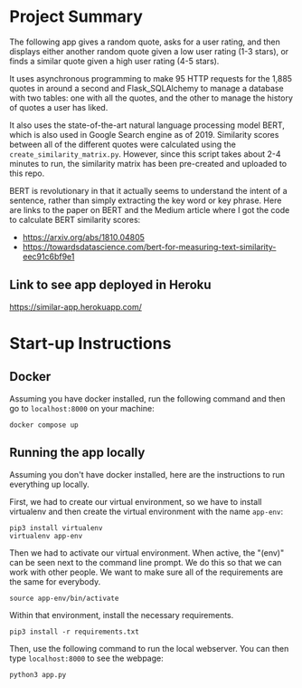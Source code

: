 # Project Summary

The following app gives a random quote, asks for a user rating, and then displays either another random quote given a low user rating (1-3 stars), or finds a similar quote given a high user rating (4-5 stars).

It uses asynchronous programming to make 95 HTTP requests for the 1,885 quotes in around a second and Flask_SQLAlchemy to manage a database with two tables: one with all the quotes, and the other to manage the history of quotes a user has liked. 

It also uses the state-of-the-art natural language processing model BERT, which is also used in Google Search engine as of 2019. Similarity scores between all of the different quotes were calculated using the `create_similarity_matrix.py`. However, since this script takes about 2-4 minutes to run, the similarity matrix has been pre-created and uploaded to this repo.

BERT is revolutionary in that it actually seems to understand the intent of a sentence, rather than simply extracting the key word or key phrase. Here are links to the paper on BERT and the Medium article where I got the code to calculate BERT similarity scores:
* https://arxiv.org/abs/1810.04805
* https://towardsdatascience.com/bert-for-measuring-text-similarity-eec91c6bf9e1

## Link to see app deployed in Heroku

https://similar-app.herokuapp.com/

# Start-up Instructions
## Docker

Assuming you have docker installed, run the following command and then go to `localhost:8000` on your machine:

`docker compose up`

## Running the app locally

Assuming you don't have docker installed, here are the instructions to run everything up locally.

First, we had to create our virtual environment, so we have to install virtualenv and then create the virtual environment with the name `app-env`:

`pip3 install virtualenv`<br>
`virtualenv app-env`

Then we had to activate our virtual environment. When active, the "(env)" can be seen next to the command line prompt. We do this so that we can work with other people. We want to make sure all of the requirements are the same for everybody.

`source app-env/bin/activate`

Within that environment, install the necessary requirements.

`pip3 install -r requirements.txt`

Then, use the following command to run the local webserver. You can then type `localhost:8000` to see the webpage:

`python3 app.py`

